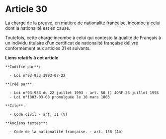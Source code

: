 # Article 30

La charge de la preuve, en matière de nationalité française, incombe à celui dont la nationalité est en cause. 

Toutefois, cette charge incombe à celui qui conteste la qualité de Français à un individu titulaire d'un certificat de
nationalité française délivré conformément aux articles 31 et suivants.

**Liens relatifs à cet article**

	**Codifié par**:

	  - Loi n°93-933 1993-07-22

	**Créé par**:

	  - Loi n°93-933 du 22 juillet 1993 - art. 50 () JORF 23 juillet 1993
	  - Loi n°1803-03-08 promulguée le 18 mars 1803

	**Cite**:

	  - Code civil - art. 31 (V)

	**Anciens textes**:

	  - Code de la nationalité française. - art. 138 (Ab)
